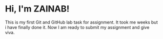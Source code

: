 # Hi, I'm ZAINAB!
This is my first Git and GitHub lab task for assignment. It took me weeks but i have finally done it.
Now I am ready to submit my assignment and give viva.